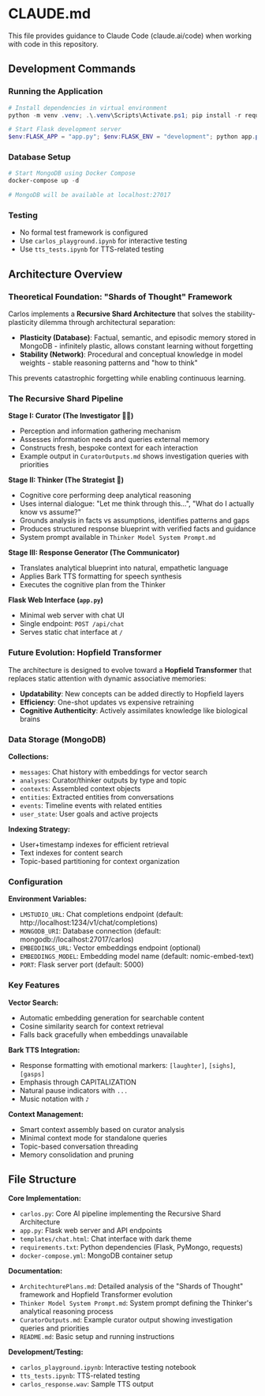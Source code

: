 # CLAUDE.md

This file provides guidance to Claude Code (claude.ai/code) when working with code in this repository.

## Development Commands

### Running the Application
```powershell
# Install dependencies in virtual environment
python -m venv .venv; .\.venv\Scripts\Activate.ps1; pip install -r requirements.txt

# Start Flask development server
$env:FLASK_APP = "app.py"; $env:FLASK_ENV = "development"; python app.py
```

### Database Setup
```powershell
# Start MongoDB using Docker Compose
docker-compose up -d

# MongoDB will be available at localhost:27017
```

### Testing
- No formal test framework is configured
- Use `carlos_playground.ipynb` for interactive testing
- Use `tts_tests.ipynb` for TTS-related testing

## Architecture Overview

### Theoretical Foundation: "Shards of Thought" Framework

Carlos implements a **Recursive Shard Architecture** that solves the stability-plasticity dilemma through architectural separation:

- **Plasticity (Database)**: Factual, semantic, and episodic memory stored in MongoDB - infinitely plastic, allows constant learning without forgetting
- **Stability (Network)**: Procedural and conceptual knowledge in model weights - stable reasoning patterns and "how to think"

This prevents catastrophic forgetting while enabling continuous learning.

### The Recursive Shard Pipeline

**Stage I: Curator (The Investigator 🕵️‍♀️)**
- Perception and information gathering mechanism
- Assesses information needs and queries external memory
- Constructs fresh, bespoke context for each interaction
- Example output in `CuratorOutputs.md` shows investigation queries with priorities

**Stage II: Thinker (The Strategist 🧠)**  
- Cognitive core performing deep analytical reasoning
- Uses internal dialogue: "Let me think through this...", "What do I actually know vs assume?"
- Grounds analysis in facts vs assumptions, identifies patterns and gaps
- Produces structured response blueprint with verified facts and guidance
- System prompt available in `Thinker Model System Prompt.md`

**Stage III: Response Generator (The Communicator)**
- Translates analytical blueprint into natural, empathetic language
- Applies Bark TTS formatting for speech synthesis
- Executes the cognitive plan from the Thinker

**Flask Web Interface (`app.py`)**
- Minimal web server with chat UI
- Single endpoint: `POST /api/chat` 
- Serves static chat interface at `/`

### Future Evolution: Hopfield Transformer

The architecture is designed to evolve toward a **Hopfield Transformer** that replaces static attention with dynamic associative memories:
- **Updatability**: New concepts can be added directly to Hopfield layers
- **Efficiency**: One-shot updates vs expensive retraining
- **Cognitive Authenticity**: Actively assimilates knowledge like biological brains

### Data Storage (MongoDB)

**Collections:**
- `messages`: Chat history with embeddings for vector search
- `analyses`: Curator/thinker outputs by type and topic
- `contexts`: Assembled context objects
- `entities`: Extracted entities from conversations
- `events`: Timeline events with related entities
- `user_state`: User goals and active projects

**Indexing Strategy:**
- User+timestamp indexes for efficient retrieval
- Text indexes for content search
- Topic-based partitioning for context organization

### Configuration

**Environment Variables:**
- `LMSTUDIO_URL`: Chat completions endpoint (default: http://localhost:1234/v1/chat/completions)
- `MONGODB_URI`: Database connection (default: mongodb://localhost:27017/carlos)
- `EMBEDDINGS_URL`: Vector embeddings endpoint (optional)
- `EMBEDDINGS_MODEL`: Embedding model name (default: nomic-embed-text)
- `PORT`: Flask server port (default: 5000)

### Key Features

**Vector Search:**
- Automatic embedding generation for searchable content
- Cosine similarity search for context retrieval
- Falls back gracefully when embeddings unavailable

**Bark TTS Integration:**
- Response formatting with emotional markers: `[laughter]`, `[sighs]`, `[gasps]`
- Emphasis through CAPITALIZATION
- Natural pause indicators with `...`
- Music notation with `♪`

**Context Management:**
- Smart context assembly based on curator analysis
- Minimal context mode for standalone queries
- Topic-based conversation threading
- Memory consolidation and pruning

## File Structure

**Core Implementation:**
- `carlos.py`: Core AI pipeline implementing the Recursive Shard Architecture
- `app.py`: Flask web server and API endpoints
- `templates/chat.html`: Chat interface with dark theme
- `requirements.txt`: Python dependencies (Flask, PyMongo, requests)
- `docker-compose.yml`: MongoDB container setup

**Documentation:**
- `ArchitechturePlans.md`: Detailed analysis of the "Shards of Thought" framework and Hopfield Transformer evolution
- `Thinker Model System Prompt.md`: System prompt defining the Thinker's analytical reasoning process
- `CuratorOutputs.md`: Example curator output showing investigation queries and priorities
- `README.md`: Basic setup and running instructions

**Development/Testing:**
- `carlos_playground.ipynb`: Interactive testing notebook
- `tts_tests.ipynb`: TTS-related testing
- `carlos_response.wav`: Sample TTS output